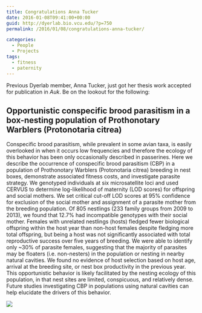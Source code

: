 ```yaml
---
title: Congratulations Anna Tucker
date: 2016-01-08T09:41:00+00:00
guid: http://dyerlab.bio.vcu.edu/?p=750
permalink: /2016/01/08/congratulations-anna-tucker/

categories:
  - People
  - Projects
tags:
  - fitness
  - paternity
---
```

Previous Dyerlab member, Anna Tucker, just got her thesis work accepted for publication in _Auk_. Be on the lookout for the following:

## Opportunistic conspecific brood parasitism in a box-nesting population of Prothonotary Warblers (Protonotaria citrea)

<!--more-->

Conspecific brood parasitism, while prevalent in some avian taxa, is easily overlooked in when it occurs low frequencies and therefore the ecology of this behavior has been only occasionally described in passerines. Here we describe the occurrence of conspecific brood parasitism (CBP) in a population of Prothonotary Warblers (Protonotaria citrea) breeding in nest boxes, demonstrate associated fitness costs, and investigate parasite strategy. We genotyped individuals at six microsatellite loci and used CERVUS to determine log-likelihood of maternity (LOD scores) for offspring and social mothers. We set critical cut-off LOD scores at 95% confidence for exclusion of the social mother and assignment of a parasite mother from the breeding population. Of 805 nestlings (233 family groups from 2009 to 2013), we found that 12.7% had incompatible genotypes with their social mother. Females with unrelated nestlings (hosts) fledged fewer biological offspring within the host year than non-host females despite fledging more total offspring, but being a host was not significantly associated with total reproductive success over five years of breeding. We were able to identify only ~30% of parasite females, suggesting that the majority of parasites may be floaters (i.e. non-nesters) in the population or nesting in nearby natural cavities. We found no evidence of host selection based on host age, arrival at the breeding site, or nest box productivity in the previous year. This opportunistic behavior is likely facilitated by the nesting ecology of this population, in that nest sites are limited, conspicuous, and relatively dense. Future studies investigating CBP in populations using natural cavities can help elucidate the drivers of this behavior.

<a href="wp-content/uploads/2016/01/1452262898_full.jpeg" target="_blank" rel="noopener noreferrer"><img src="wp-content/uploads/2016/01/1452262898_thumb.jpeg" align="middle" class="aligncenter" /></a>